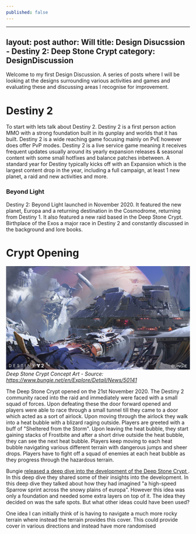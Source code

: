 ```yaml
---
published: false
---
```

---
layout: post
author: Will
title: Design Disucssion - Destiny 2: Deep Stone Crypt
category: DesignDiscussion
---

Welcome to my first Design Discussion. A series of posts where I will be looking at the designs surrounding various activities and games and evaluating these and discussing areas I recognise for improvement.

# Destiny 2 #

To start with lets talk about Destiny 2. Destiny 2 is a first person action MMO with a strong foundation built in its gunplay and worlds that it has built. Destiny 2 is a wide reaching game focusing mainly on PvE however does offer PvP modes. Destiny 2 is a live service game meaning it receives frequent updates usually around its yearly expansion releases & seasonal content with some small hotfixes and balance patches inbetween. A standard year for Destiny typically kicks off with an Expansion which is the largest content drop in the year, including a full campaign, at least 1 new planet, a raid and new activities and more.

### Beyond Light

Destiny 2: Beyond Light launched in November 2020. It featured the new planet, Europa and a returning destination in the Cosmodrome, returning from Destiny 1. It also featured a new raid based in the Deep Stone Crypt. Birthplace of the Exos a major race in Destiny 2 and constantly discussed in the background and lore books.


# Crypt Opening #

![Deep Stone Crypt Concept Art](/assets/images/designdiscussion/dsc/DSCConceptArt.jpg)
_Deep Stone Crypt Concept Art - Source: https://www.bungie.net/en/Explore/Detail/News/50141_


The Deep Stone Crypt opened on the 21st November 2020. The Destiny 2 community raced into the raid and immediately were faced with a small squad of forces. Upon defeating these the door forward opened and players were able to race through a small tunnel till they came to a door which acted as a sort of airlock. Upon moving through the airlock they walk into a heat bubble with a blizard raging outside. Players are greeted with a buff of "Sheltered from the Storm". Upon leaving the heat bubble, they start gaining stacks of Frostbite and after a short drive outside the heat bubble, they can see the next heat bubble. Players keep moving to each heat bubble navigating various different terrain with dangerous jumps and sheer drops. Players have to fight off a squad of enemies at each heat bubble as they progress through the hazardous terrain.

Bungie <a href="www.https://www.bungie.net/en/Explore/Detail/News/50141"> released a deep dive into the development of the Deep Stone Crypt </a>. In this deep dive they shared some of their insights into the development. In this deep dive they talked about how they had imagined "a high-speed Sparrow sprint across the snowy plains of europa". However this idea was only a foundation and needed some extra layers on top of it. The idea they decided on was the safe spots. But what other ideas could have been used?

One idea I can initially think of is having to navigate a much more rocky terrain where instead the terrain provides this cover. This could provide cover in various directions and instead have more randomised
